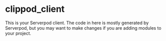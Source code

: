 # clippod_client

This is your Serverpod client. The code in here is mostly generated by
Serverpod, but you may want to make changes if you are adding modules to your
project.
